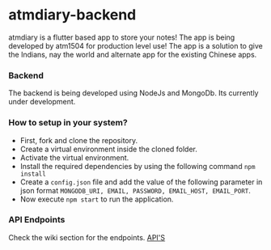 # atmdiary-backend

atmdiary is a flutter based app to store your notes! The app is being developed by atm1504 for production level use! The app is a solution to give the Indians, nay the world and alternate app for the existing Chinese apps.

### Backend
The backend is being developed using NodeJs and MongoDb. Its currently under development.

### How to setup in your system?
* First, fork and clone the repository.
* Create a virtual environment inside the cloned folder.
* Activate the virtual environment.
* Install the required dependencies by using the following command ```npm install```
* Create a ```config.json``` file and add the value of the following parameter in json format ```MONGODB_URI, EMAIL, PASSWORD, EMAIL_HOST, EMAIL_PORT```.
* Now execute ```npm start``` to run the application.

### API Endpoints
Check the wiki section for the endpoints. 
[API'S](https://github.com/atm1504/atmdiary-api/wiki)
